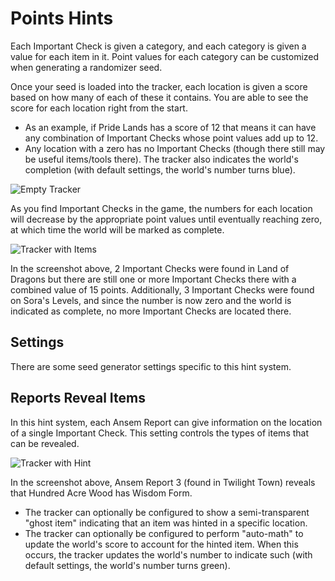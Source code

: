# Points Hints

Each Important Check is given a category, and each category is given a value for each item in it. Point values for each
category can be customized when generating a randomizer seed.

Once your seed is loaded into the tracker, each location is given a score based on how many of each of these it
contains. You are able to see the score for each location right from the start.

* As an example, if Pride Lands has a score of 12 that means it can have any combination of Important Checks whose point
  values add up to 12.
* Any location with a zero has no Important Checks (though there still may be useful items/tools there). The tracker
  also indicates the world's completion (with default settings, the world's number turns blue).

![Empty Tracker](points_tracker_empty.png)

As you find Important Checks in the game, the numbers for each location will decrease by the appropriate point values
until eventually reaching zero, at which time the world will be marked as complete.

![Tracker with Items](points_tracker_some_items.png)

In the screenshot above, 2 Important Checks were found in Land of Dragons but there are still one or more Important
Checks there with a combined value of 15 points. Additionally, 3 Important Checks were found on Sora's Levels, and since
the number is now zero and the world is indicated as complete, no more Important Checks are located there.

## Settings

There are some seed generator settings specific to this hint system. 

## Reports Reveal Items

In this hint system, each Ansem Report can give information on the location of a single Important Check. This setting
controls the types of items that can be revealed.

![Tracker with Hint](points_tracker_hint.png)

In the screenshot above, Ansem Report 3 (found in Twilight Town) reveals that Hundred Acre Wood has Wisdom Form.

* The tracker can optionally be configured to show a semi-transparent "ghost item" indicating that an item was hinted in
  a specific location. 
* The tracker can optionally be configured to perform "auto-math" to update the world's score to account for the hinted
  item. When this occurs, the tracker updates the world's number to indicate such (with default settings, the world's
  number turns green).
